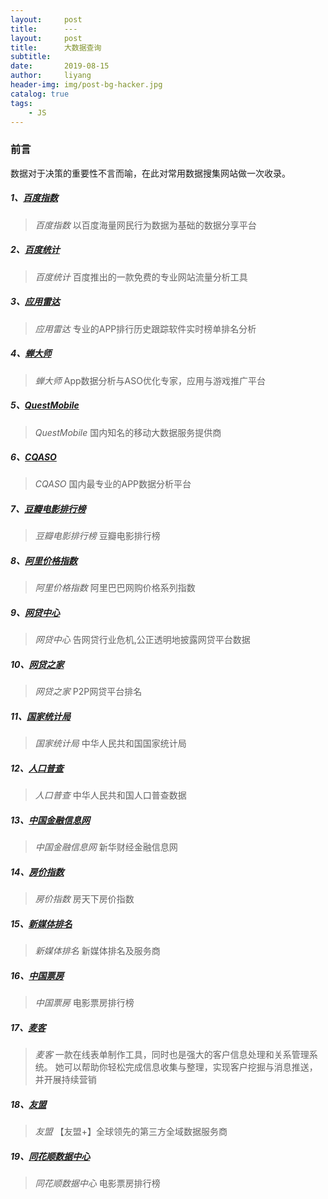```yaml
---
layout:     post
title:      ---
layout:     post
title:      大数据查询
subtitle:   
date:       2019-08-15
author:     liyang
header-img: img/post-bg-hacker.jpg
catalog: true
tags:
    - JS
---
```


### 前言
数据对于决策的重要性不言而喻，在此对常用数据搜集网站做一次收录。

##### 1、[百度指数](http://index.baidu.com)
> *百度指数* 以百度海量网民行为数据为基础的数据分享平台

##### 2、[百度统计](https://tongji.baidu.com)
> *百度统计* 百度推出的一款免费的专业网站流量分析工具

##### 3、[应用雷达](http://www.ann9.com/)
> *应用雷达* 专业的APP排行历史跟踪软件实时榜单排名分析

##### 4、[蝉大师](https://www.chandashi.com)
> *蝉大师* App数据分析与ASO优化专家，应用与游戏推广平台

##### 5、[QuestMobile](http://www.questmobile.com.cn/)
> *QuestMobile* 国内知名的移动大数据服务提供商

##### 6、[CQASO](https://www.cqaso.com)
> *CQASO* 国内最专业的APP数据分析平台

##### 7、[豆瓣电影排行榜](https://movie.douban.com/chart)
> *豆瓣电影排行榜* 豆瓣电影排行榜

##### 8、[阿里价格指数](http://topic.aliresearch.com)
> *阿里价格指数* 阿里巴巴网购价格系列指数

##### 9、[网贷中心](http://www.wdzx.com)
> *网贷中心* 告网贷行业危机,公正透明地披露网贷平台数据

##### 10、[网贷之家](https://shuju.wdzj.com)
> *网贷之家* P2P网贷平台排名

##### 11、[国家统计局](http://data.stats.gov.cn/)
> *国家统计局* 中华人民共和国国家统计局

##### 12、[人口普查](http://www.stats.gov.cn/tjsj/pcsj/)
> *人口普查* 中华人民共和国人口普查数据

##### 13、[中国金融信息网](http://dc.xinhua08.com/)
> *中国金融信息网* 新华财经金融信息网

##### 14、[房价指数](https://fdc.fang.com)
> *房价指数* 房天下房价指数

##### 15、[新媒体排名](https://www.newrank.cn)
> *新媒体排名* 新媒体排名及服务商

##### 16、[中国票房](http://www.cbooo.cn/)
> *中国票房* 电影票房排行榜

##### 17、[麦客](http://www.mikecrm.com/)
> *麦客* 一款在线表单制作工具，同时也是强大的客户信息处理和关系管理系统。
她可以帮助你轻松完成信息收集与整理，实现客户挖掘与消息推送，并开展持续营销

##### 18、[友盟](https://www.umeng.com)
> *友盟* 【友盟+】全球领先的第三方全域数据服务商

##### 19、[同花顺数据中心](http://data.10jqka.com.cn/)
> *同花顺数据中心* 电影票房排行榜



